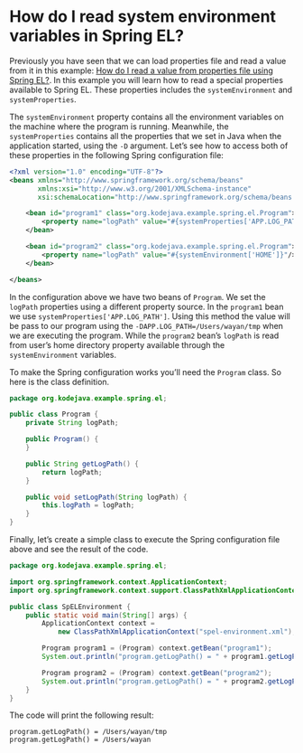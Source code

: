 # How do I read system environment variables in Spring EL?

Previously you have seen that we can load properties file and read a value from it in this example: [How do I read a value from properties file using Spring EL?](//kodejava.org/how-do-i-read-a-value-from-properties-file-using-spring-el/). In this example you will learn how to read a special properties available to Spring EL. These properties includes the `systemEnvironment` and `systemProperties`.

The `systemEnvironment` property contains all the environment variables on the machine where the program is running. Meanwhile, the `systemProperties` contains all the properties that we set in Java when the application started, using the `-D` argument. Let’s see how to access both of these properties in the following Spring configuration file:

```xml
<?xml version="1.0" encoding="UTF-8"?>
<beans xmlns="http://www.springframework.org/schema/beans"
       xmlns:xsi="http://www.w3.org/2001/XMLSchema-instance"
       xsi:schemaLocation="http://www.springframework.org/schema/beans http://www.springframework.org/schema/beans/spring-beans.xsd">

    <bean id="program1" class="org.kodejava.example.spring.el.Program">
        <property name="logPath" value="#{systemProperties['APP.LOG_PATH']}"/>
    </bean>

    <bean id="program2" class="org.kodejava.example.spring.el.Program">
        <property name="logPath" value="#{systemEnvironment['HOME']}"/>
    </bean>

</beans>
```

In the configuration above we have two beans of `Program`. We set the `logPath` properties using a different property source. In the `program1` bean we use `systemProperties['APP.LOG_PATH']`. Using this method the value will be pass to our program using the `-DAPP.LOG_PATH=/Users/wayan/tmp` when we are executing the program. While the `program2` bean’s `logPath` is read from user’s home directory property available through the `systemEnvironment` variables.

To make the Spring configuration works you’ll need the `Program` class. So here is the class definition.

```java
package org.kodejava.example.spring.el;

public class Program {
    private String logPath;

    public Program() {
    }

    public String getLogPath() {
        return logPath;
    }

    public void setLogPath(String logPath) {
        this.logPath = logPath;
    }
}
```

Finally, let’s create a simple class to execute the Spring configuration file above and see the result of the code.

```java
package org.kodejava.example.spring.el;

import org.springframework.context.ApplicationContext;
import org.springframework.context.support.ClassPathXmlApplicationContext;

public class SpELEnvironment {
    public static void main(String[] args) {
        ApplicationContext context =
            new ClassPathXmlApplicationContext("spel-environment.xml");

        Program program1 = (Program) context.getBean("program1");
        System.out.println("program.getLogPath() = " + program1.getLogPath());

        Program program2 = (Program) context.getBean("program2");
        System.out.println("program.getLogPath() = " + program2.getLogPath());
    }
}
```

The code will print the following result:

```text
program.getLogPath() = /Users/wayan/tmp
program.getLogPath() = /Users/wayan
```
